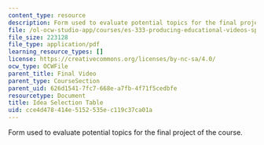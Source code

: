 ```yaml
---
content_type: resource
description: Form used to evaluate potential topics for the final project of the course.
file: /ol-ocw-studio-app/courses/es-333-producing-educational-videos-spring-2015/cce4d478414e5152535ec119c37ca01a_MITES_333S15_idea-selectn.pdf
file_size: 223128
file_type: application/pdf
learning_resource_types: []
license: https://creativecommons.org/licenses/by-nc-sa/4.0/
ocw_type: OCWFile
parent_title: Final Video
parent_type: CourseSection
parent_uid: 626d1541-7fc7-668e-a7fb-4f71f5cedbfe
resourcetype: Document
title: Idea Selection Table
uid: cce4d478-414e-5152-535e-c119c37ca01a
---
```

Form used to evaluate potential topics for the final project of the course.